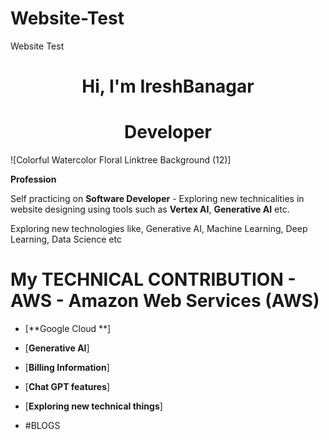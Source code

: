 # Website-Test
Website Test

<h1 align="center">Hi, I'm IreshBanagar </h1>

<h1 align="center"> Developer </h1>

![Colorful Watercolor Floral Linktree Background (12)]

**Profession**

Self practicing on ******Software Developer****** - Exploring new technicalities in website designing using tools such as **Vertex AI**, **Generative AI** etc.

<p align="left"> Exploring new technologies like, Generative AI, Machine Learning, Deep Learning, Data Science etc</p>


# **My TECHNICAL CONTRIBUTION - AWS - Amazon Web Services (AWS)**

- [**Google Cloud **]
- [**Generative AI**]
- [**Billing Information**]
- [**Chat GPT features**]
- [**Exploring new technical things**]

- #BLOGS
